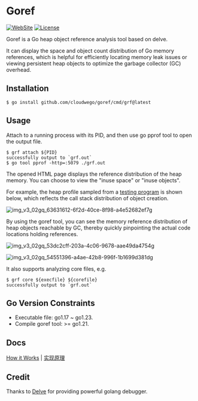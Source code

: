 # Goref

[![WebSite](https://img.shields.io/website?up_message=cloudwego&url=https%3A%2F%2Fwww.cloudwego.io%2F)](https://www.cloudwego.io/)
[![License](https://img.shields.io/github/license/cloudwego/goref)](https://github.com/cloudwego/goref/blob/main/LICENSE-APACHE)

Goref is a Go heap object reference analysis tool based on delve.

It can display the space and object count distribution of Go memory references, which is helpful for efficiently locating memory leak issues or viewing persistent heap objects to optimize the garbage collector (GC) overhead.

## Installation

```
$ go install github.com/cloudwego/goref/cmd/grf@latest
```

## Usage

Attach to a running process with its PID, and then use go pprof tool to open the output file.

```
$ grf attach ${PID}
successfully output to `grf.out`
$ go tool pprof -http=:5079 ./grf.out
```

The opened HTML page displays the reference distribution of the heap memory. You can choose to view the "inuse space" or "inuse objects".

For example, the heap profile sampled from a [testing program](https://github.com/cloudwego/goref/blob/main/testdata/mockleak/main.go) is shown below, which reflects the call stack distribution of object creation.

![img_v3_02gq_63631612-6f2d-40ce-8f98-a4e52682ef7g](https://github.com/user-attachments/assets/9fb6bded-3f68-4b73-972d-a273c45b7680)

By using the goref tool, you can see the memory reference distribution of heap objects reachable by GC, thereby quickly pinpointing the actual code locations holding references.

![img_v3_02gq_53dc2cff-203a-4c06-9678-aae49da4754g](https://github.com/user-attachments/assets/7a6b5a83-e3cd-415f-a5c0-c88d6493e45b)

![img_v3_02gq_54551396-a4ae-42b8-996f-1b1699d381dg](https://github.com/user-attachments/assets/2466c26a-eb78-4be9-af48-7a25e851982a)

It also supports analyzing core files, e.g.

```
$ grf core ${execfile} ${corefile}
successfully output to `grf.out`
```

## Go Version Constraints

- Executable file: go1.17 ~ go1.23.
- Compile goref tool: >= go1.21.


## Docs

[How it Works](docs/principle.md) | [实现原理](docs/principle_cn.md)

## Credit

Thanks to [Delve](https://github.com/go-delve/delve) for providing powerful golang debugger.

